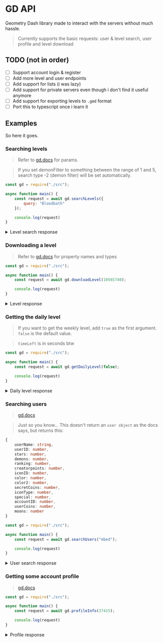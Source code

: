 # GD API
Geometry Dash library made to interact with the servers without much hassle.

> Currently supports the basic requests: user & level search, user profile and level download

## TODO (not in order)
- [ ] Support account login & register
- [ ] Add more level and user endpoints
- [ ] Add support for lists (i was lazy)
- [ ] Add support for private servers even though i don't find it useful anymore
- [ ] Add support for exporting levels to `.gmd` format
- [ ] Port this to typescript once i learn it

## Examples
So here it goes.


### Searching levels

> Refer to [gd.docs](https://wyliemaster.github.io/gddocs/#/endpoints/levels/getGJLevels21) for params.

> If you set demonFilter to something between the range of 1 and 5, search type -2 (demon filter) will be set automatically.

```js
const gd = require("./src");

async function main() {
    const request = await gd.searchLevels({
        query: "Bloodbath"
    });

    console.log(request)
}
```
<details>
<summary>Level search response</summary>

```js
{
  "levels": [
    {
      "levelID": 10565740,
      "levelName": "Bloodbath",
      "description": "Whose blood will be spilt in the Bloodbath? Who will the victors be? How many will survive? Good luck...",
      "version": 3,
      "playerID": 503085,
      "difficulty": 50,
      "downloads": 90519065,
      "completions": 0,
      "officialSong": 0,
      "gameVersion": 21,
      "likes": 4274478,
      "length": {
        "name": "LONG",
        "int": 3
      },
      "demon": true,
      "stars": 10,
      "featureScore": 10330,
      "auto": false,
      "copiedID": 7679228,
      "twoPlayer": false,
      "customSongID": 467339,
      "coins": 0,
      "verifiedCoins": false,
      "starsRequested": 0,
      "epic": 0,
      "demonDifficulty": 6,
      "isGauntlet": false,
      "objects": 24746,
      "editorTime": 1,
      "editorTimeOnCopies": 2,
      "lowDetailMode": false
    },
    {
      "levelID": 10792915,
      "levelName": "Bloodbath Auto",
      "description": "Original by Riot and more. V14 Final update.",
      "version": 6,
      "playerID": 7577674,
      "difficulty": 30,
      "downloads": 7634149,
      "completions": 0,
      "officialSong": 0,
      "gameVersion": 21,
      "likes": 342733,
      "length": {
        "name": "LONG",
        "int": 3
      },
      "demon": false,
      "stars": 0,
      "featureScore": 0,
      "auto": false,
      "copiedID": 10629260,
      "twoPlayer": false,
      "customSongID": 467339,
      "coins": 0,
      "verifiedCoins": false,
      "starsRequested": 1,
      "epic": 0,
      "demonDifficulty": 0,
      "isGauntlet": false,
      "objects": 25102,
      "editorTime": 1,
      "editorTimeOnCopies": 2,
      "lowDetailMode": false
    },
    {
      "levelID": 21761387,
      "levelName": "Bloodbath Z",
      "description": "Remake of BB, but Shorter and much easier XD More of a gameplay level!  Just a fun easy demon. Verified By Xiodazer! Enjoy :D",
      "version": 1,
      "playerID": 3277407,
      "difficulty": 20,
      "downloads": 9987151,
      "completions": 0,
      "officialSong": 0,
      "gameVersion": 20,
      "likes": 333089,
      "length": {
        "name": "LONG",
        "int": 3
      },
      "demon": true,
      "stars": 10,
      "featureScore": 17840,
      "auto": false,
      "copiedID": 0,
      "twoPlayer": false,
      "customSongID": 223469,
      "coins": 3,
      "verifiedCoins": true,
      "starsRequested": 10,
      "epic": 0,
      "demonDifficulty": 4,
      "isGauntlet": false,
      "objects": 0,
      "editorTime": 1,
      "editorTimeOnCopies": 2,
      "lowDetailMode": false
    },
    ...
  ],
  "users": [
    {
      "userID": 503085,
      "username": "Riot",
      "accountID": 37415
    },
    {
      "userID": 3277407,
      "username": "Zyzyx",
      "accountID": 88354
    },
    {
      "userID": 4957748,
      "username": "jukaras",
      "accountID": 215350
    },
    {
      "userID": 5936733,
      "username": "Luis8380",
      "accountID": 871302
    }
  ],
  "songs": {
    "223469": {
      "name": "ParagonX9 - HyperioxX",
      "artist": {
        "id": 31,
        "name": "ParagonX9"
      },
      "size": 3.77,
      "isVerified": true,
      "link": "http://audio.ngfiles.com/223000/223469_ParagonX9___HyperioxX.mp3",
      "new": false,
      "videoID": "",
      "youtubeURL": ""
    },
    "467339": {
      "name": "At the Speed of Light",
      "artist": {
        "id": 52,
        "name": "Dimrain47"
      },
      "size": 9.56,
      "isVerified": true,
      "link": "https://geometrydashcontent.b-cdn.net/songs/467339.mp3",
      "new": false,
      "videoID": "",
      "youtubeURL": ""
    },
    "706340": {
      "name": "-At the Speed of Light- (8 bit Remix)",
      "artist": {
        "id": 46724,
        "name": "ThaPredator"
      },
      "size": 4.78,
      "isVerified": true,
      "link": "http://audio.ngfiles.com/706000/706340_-At-the-Speed-of-Light--8-.mp3",
      "new": false,
      "videoID": "",
      "youtubeURL": ""
    }
  }
}
```
</details>


### Downloading a level
> Refer to [gd.docs](https://wyliemaster.github.io/gddocs/#/resources/server/level) for property names and types

```js
const gd = require("./src");

async function main() {
    const request = await gd.downloadLevel(10565740);

    console.log(request)
}
```
<details>
<summary>Level response</summary>

```json
{
  "level": {
    "levelID": 10565740,
    "levelName": "Bloodbath",
    "description": "Whose blood will be spilt in the Bloodbath? Who will the victors be? How many will survive? Good luck...",
    "version": 3,
    "playerID": 503085,
    "difficulty": 50,
    "downloads": 90519296,
    "completions": 0,
    "officialSong": 0,
    "gameVersion": 21,
    "likes": 4274486,
    "length": {
      "name": "LONG",
      "int": 3
    },
    "demon": true,
    "stars": 10,
    "featureScore": 10330,
    "auto": false,
    "copiedID": 7679228,
    "twoPlayer": false,
    "customSongID": 467339,
    "coins": 0,
    "verifiedCoins": false,
    "starsRequested": 0,
    "epic": 0,
    "demonDifficulty": 6,
    "isGauntlet": false,
    "objects": 24746,
    "editorTime": 582,
    "editorTimeOnCopies": 0,
    "levelString": "H4sIAAAAAAAAC-x9SdIsKY_ghd4Lc2awf1VnqAPkAfoKbX32BpcEQkgeQ_aqrRaZ7wtJzKAZ_H_9d6h_3D_XP77_F_p_8Z-_7p_8j7uu65_yj_vHpQ50tf-v_uP-t07pTEp3-U7rU_rHOfjHwz8AXFU0qsLxKmJUWvP_DKpP-xY_pPyMzKtkYyh9XG0MtbG2wwP19dm8JD5YJ_s2aD-qJhvV_Plf_-XCn-rGv-nP_U-Gf-Ifl8rLh_9z_Z_xR8n3H_XlK_6RAdVe8Rp_5OuVbkh2L38TZ_-6PP5RABVeMd1_xJe_8I8GqPTK5f4jvyKUKi9X8Y8GpXqjAKFGy_W6Cv5R4Q_3yg7_qKOePhYYUflzjXHhP3X889-h3b_8TRDuv2_Ef8X7_4B1F_zj...",
    "uploadDate": "9 years",
    "updateDate": "4 years",
    "lowDetailMode": false,
    "verificationTime": "0"
  },
  "hash1": "5bbeae4fa2c332341d37120d191ff2359e18d182",
  "hash2": "458ac958a2849253e834c8741e2721098a468707"
}
```
</details>

### Getting the daily level
> If you want to get the weekly level, add `true` as the first argument. `false` is the default value. 

> `timeLeft` is in seconds btw 

```js
const gd = require("./src");

async function main() {
    const request = await gd.getDailyLevel(false);

    console.log(request)
}
```
<details>
<summary>Daily level response</summary>

```json
{
  "id": 2946,
  "timeLeft": 59660
}
```
</details>

### Searching users
> [gd.docs](https://wyliemaster.github.io/gddocs/#/endpoints/users/getGJUsers20) 

> Just so you know... This doesn't return an `user object` as the docs says, but returns this:
```ts
{
    userName: string,
    userID: number,
    stars: number,
    demons: number,
    ranking: number,
    creatorpoints: number,
    iconID: number,
    color: number,
    color2: number,
    secretCoins: number,
    iconType: number,
    special: number,
    accountID: number,
    userCoins: number,
    moons: number
}
```

```js
const gd = require("./src");

async function main() {
    const request = await gd.searchUsers("mbed");

    console.log(request)
}
```

<details>
<summary>User search response</summary>

```json
{
  "users": [
    {
      "userName": "mbed",
      "userID": 7381956,
      "stars": 69462,
      "demons": 2505,
      "ranking": 0,
      "creatorpoints": 13,
      "iconID": 110,
      "color": 3,
      "color2": 12,
      "secretCoins": 164,
      "iconType": 0,
      "special": 2,
      "accountID": 1403996,
      "userCoins": 7732,
      "moons": 1085
    }
  ],
  "total": "999",
  "offset": "0",
  "pageSize": "10"
}
``` 
</details>

### Getting some account profile
> [gd.docs](https://wyliemaster.github.io/gddocs/#/resources/server/user)

```js
const gd = require("./src");

async function main() {
    const request = await gd.profileInfo(37415);

    console.log(request)
}
```
<details>
<summary>Profile response</summary>

```json
{
  "userName": "Riot",
  "userID": 503085,
  "stars": 17833,
  "demons": 526,
  "ranking": null,
  "accountHighlight": null,
  "creatorpoints": 6,
  "color": 7,
  "color2": 3,
  "secretCoins": 149,
  "iconType": null,
  "special": null,
  "accountID": 37415,
  "usercoins": 944,
  "messageState": 1,
  "friendsState": 1,
  "youTube": "UCkyi5MwbCz1TnV-Mq3c0yNg",
  "accIcon": 35,
  "accShip": 10,
  "accBall": 10,
  "accBird": 1,
  "accDart": 1,
  "accRobot": 1,
  "accStreak": null,
  "accGlow": 0,
  "isRegistered": true,
  "globalRank": 7667,
  "friendstate": 0,
  "messages": null,
  "friendRequests": null,
  "newFriends": null,
  "NewFriendRequest": false,
  "accSpider": 1,
  "twitter": "xriott",
  "twitch": "riot",
  "diamonds": "4339",
  "accExplosion": "15",
  "modlevel": 0,
  "commentHistoryState": 0,
  "color3": 15,
  "moons": 0,
  "accSwing": 1,
  "accJetpack": 1,
  "demonCount": [
    "242",
    "148",
    "55",
    "34",
    "7",
    "0",
    "0",
    "0",
    "0",
    "0",
    "3",
    "7"
  ],
  "classicLevels": [
    "365",
    "164",
    "275",
    "734",
    "736",
    "245",
    "44",
    "40"
  ],
  "platformerLevels": [
    "0",
    "0",
    "0",
    "0",
    "0",
    "0",
    "0"
  ]
}
```
</details>
